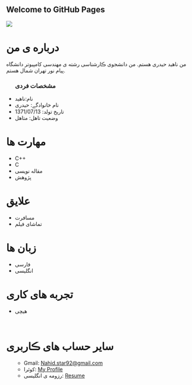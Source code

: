 ## Welcome to GitHub Pages

<img src="https://avatars.githubusercontent.com/u/73713988?v=4"/>

 <h1> درباره ی من</h1>
  <p> من ناهید حیدری هستم. من دانشجوی ڪارشناسی رشته ی مهندسی کامپیوتر دانشگاه پیام نور تهران شمال  هستم.</p>
  
  <ul>
    <h3> مشخصات فردی</h3>
  <li>نام:ناهید</li>
  <li>نام خانوادگے: حیدری</li>
  <li>تاریخ تولد: 1371/07/13</li>
  <li>وضعیت تاهل: متاهل</li>

</ul>

  
<h1>مهارت ها</h1>

<ul>
    <li>C++</li>
    <li>C </li>
   <li>مقاله نویسی</li>
   <li>پژوهش</li>
</ul>

<h1>علایق </h1>
<ul>
 <li> مسافرت</li>
 <li> تماشای فیلم</li>
</ul>

<h1> زبان ها</h1>
<ul>
  <li>فارسی</li>
    <li>انگلیسی</li>
</ul>

<h1> تجربه های کاری </h1>
<ul>
   <li>هیچی</li>
</ul>

<br/>

<h1> سایر حساب های ڪاربری </h1>
<ul>
 

 
   - Gmail: Nahid.star92@gmail.com
   - کوئرا: <a href="https://quera.ir/profile/Nahidstar92">My Profile</a>
   - رزومه ی انگلیسی: <a href="https://nahidstar92.github.io/Resume/"> Resume </a>
</ul>
